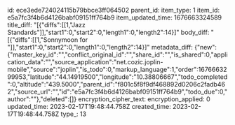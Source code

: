id: ece3ede724024115b79bbce3ff064502
parent_id: 
item_type: 1
item_id: e5a7fc3f4b6d4126babf09151ff764b9
item_updated_time: 1676663324589
title_diff: "[{\"diffs\":[[1,\"Jazz Standards\"]],\"start1\":0,\"start2\":0,\"length1\":0,\"length2\":14}]"
body_diff: "[{\"diffs\":[[1,\"Sonnymoon for \"]],\"start1\":0,\"start2\":0,\"length1\":0,\"length2\":14}]"
metadata_diff: {"new":{"master_key_id":"","conflict_original_id":"","share_id":"","is_shared":0,"application_data":"","source_application":"net.cozic.joplin-mobile","source":"joplin","is_todo":0,"markup_language":1,"order":1676663299953,"latitude":"44.14919500","longitude":"10.38806667","todo_completed":0,"altitude":"439.5000","parent_id":"f801c5f8f9df468892d0206c2fadb462","source_url":"","id":"e5a7fc3f4b6d4126babf09151ff764b9","todo_due":0,"author":""},"deleted":[]}
encryption_cipher_text: 
encryption_applied: 0
updated_time: 2023-02-17T19:48:44.758Z
created_time: 2023-02-17T19:48:44.758Z
type_: 13